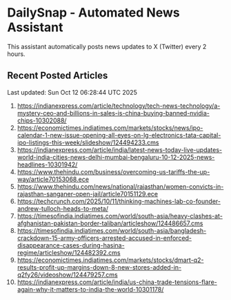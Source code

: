 # DailySnap - Automated News Assistant

This assistant automatically posts news updates to X (Twitter) every 2 hours.

## Recent Posted Articles

Last updated: Sun Oct 12 06:28:44 UTC 2025

1. https://indianexpress.com/article/technology/tech-news-technology/a-mystery-ceo-and-billions-in-sales-is-china-buying-banned-nvidia-chips-10302088/
2. https://economictimes.indiatimes.com/markets/stocks/news/ipo-calendar-1-new-issue-opening-all-eyes-on-lg-electronics-tata-capital-ipo-listings-this-week/slideshow/124494233.cms
3. https://indianexpress.com/article/india/latest-news-today-live-updates-world-india-cities-news-delhi-mumbai-bengaluru-10-12-2025-news-headlines-10301942/
4. https://www.thehindu.com/business/overcoming-us-tariffs-the-up-way/article70153068.ece
5. https://www.thehindu.com/news/national/rajasthan/women-convicts-in-rajasthan-sanganer-open-jail/article70151129.ece
6. https://techcrunch.com/2025/10/11/thinking-machines-lab-co-founder-andrew-tulloch-heads-to-meta/
7. https://timesofindia.indiatimes.com/world/south-asia/heavy-clashes-at-afghanistan-pakistan-border-taliban/articleshow/124486657.cms
8. https://timesofindia.indiatimes.com/world/south-asia/bangladesh-crackdown-15-army-officers-arrested-accused-in-enforced-disappearance-cases-during-hasina-regime/articleshow/124482392.cms
9. https://economictimes.indiatimes.com/markets/stocks/dmart-q2-results-profit-up-margins-down-8-new-stores-added-in-q2fy26/videoshow/124479257.cms
10. https://indianexpress.com/article/india/us-china-trade-tensions-flare-again-why-it-matters-to-india-the-world-10301178/

